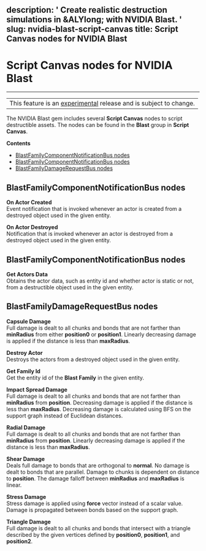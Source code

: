 description: ' Create realistic destruction simulations in &ALYlong; with NVIDIA Blast. '
slug: nvidia-blast-script-canvas
title: Script Canvas nodes for NVIDIA Blast
---
# Script Canvas nodes for NVIDIA Blast<a name="nvidia-blast-script-canvas"></a>


****  

|  | 
| --- |
| This feature is an [experimental](https://docs.aws.amazon.com/lumberyard/latest/userguide/ly-glos-chap.html#experimental) release and is subject to change\.  | 

The NVIDIA Blast gem includes several **Script Canvas** nodes to script destructible assets\. The nodes can be found in the **Blast** group in **Script Canvas**\. 

**Contents**
+ [BlastFamilyComponentNotificationBus nodes](#blast-family-notification-bus-nodes)
+ [BlastFamilyComponentNotificationBus nodes](#blast-family-request-bus-nodes)
+ [BlastFamilyDamageRequestBus nodes](#blast-family-damage-request-bus-nodes)

## BlastFamilyComponentNotificationBus nodes<a name="blast-family-notification-bus-nodes"></a>

**On Actor Created**  
Event notification that is invoked whenever an actor is created from a destroyed object used in the given entity\. 

**On Actor Destroyed**  
Notification that is invoked whenever an actor is destroyed from a destroyed object used in the given entity\. 

## BlastFamilyComponentNotificationBus nodes<a name="blast-family-request-bus-nodes"></a>

**Get Actors Data**  
Obtains the actor data, such as entity id and whether actor is static or not, from a destructible object used in the given entity\. 

## BlastFamilyDamageRequestBus nodes<a name="blast-family-damage-request-bus-nodes"></a>

**Capsule Damage**  
Full damage is dealt to all chunks and bonds that are not farther than **minRadius** from either **position0** or **position1**\. Linearly decreasing damage is applied if the distance is less than **maxRadius**\. 

**Destroy Actor**  
Destroys the actors from a destroyed object used in the given entity\. 

**Get Family Id**  
Get the entity id of the **Blast Family** in the given entity\. 

**Impact Spread Damage**  
Full damage is dealt to all chunks and bonds that are not farther than **minRadius** from **position**\. Decreasing damage is applied if the distance is less than **maxRadius**\. Decreasing damage is calculated using BFS on the support graph instead of Euclidean distances\. 

**Radial Damage**  
Full damage is dealt to all chunks and bonds that are not farther than **minRadius** from **position**\. Linearly decreasing damage is applied if the distance is less than **maxRadius**\. 

**Shear Damage**  
Deals full damage to bonds that are orthogonal to **normal**\. No damage is dealt to bonds that are parallel\. Damage to chunks is dependent on distance to **position**\. The damage falloff between **minRadius** and **maxRadius** is linear\. 

**Stress Damage**  
Stress damage is applied using **force** vector instead of a scalar value\. Damage is propagated between bonds based on the support graph\. 

**Triangle Damage**  
Full damage is dealt to all chunks and bonds that intersect with a triangle described by the given vertices defined by **position0**, **position1**, and **position2**\. 